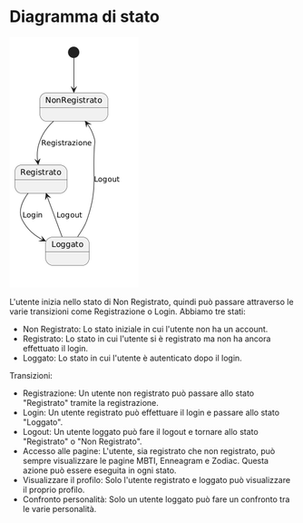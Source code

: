 # Diagramma di stato

![Diagramma di stato](./images/stato.png)

L'utente inizia nello stato di Non Registrato, quindi può passare attraverso le varie transizioni come Registrazione o Login.
Abbiamo tre stati:
- Non Registrato: Lo stato iniziale in cui l'utente non ha un account.
- Registrato: Lo stato in cui l'utente si è registrato ma non ha ancora effettuato il login.
- Loggato: Lo stato in cui l'utente è autenticato dopo il login.

Transizioni:
- Registrazione: Un utente non registrato può passare allo stato "Registrato" tramite la registrazione.
- Login: Un utente registrato può effettuare il login e passare allo stato "Loggato".
- Logout: Un utente loggato può fare il logout e tornare allo stato "Registrato" o "Non Registrato".
- Accesso alle pagine: L'utente, sia registrato che non registrato, può sempre visualizzare le pagine MBTI, Enneagram e Zodiac. Questa azione può essere eseguita in ogni stato.
- Visualizzare il profilo: Solo l'utente registrato e loggato può visualizzare il proprio profilo.
- Confronto personalità: Solo un utente loggato può fare un confronto tra le varie personalità.

